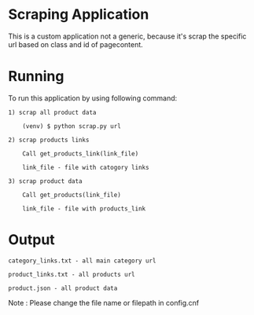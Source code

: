 Scraping Application
================================================
This is a custom application not a generic, because it's scrap the specific url based on class and id of pagecontent.


Running
=======
To run this application by using following command:

	1) scrap all product data
		
		(venv) $ python scrap.py url 

	2) scrap products links
		
		Call get_products_link(link_file) 

		link_file - file with catogory links

	3) scrap product data

		Call get_products(link_file) 

		link_file - file with products_link

Output
======
	category_links.txt - all main category url

	product_links.txt - all products url
	
	product.json - all product data


Note : Please change the file name or filepath in config.cnf
